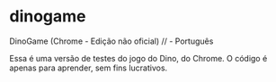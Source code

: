 # dinogame
DinoGame (Chrome - Edição não oficial)
// - Português

Essa é uma versão de testes do jogo do Dino, do Chrome. O código é apenas para aprender, sem fins lucrativos.
